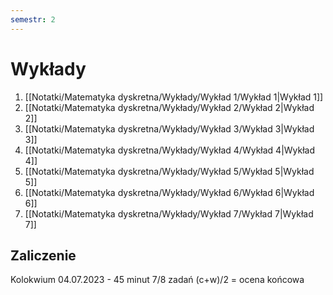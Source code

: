 ```yaml
---
semestr: 2
---
```


# Wykłady
1. [[Notatki/Matematyka dyskretna/Wykłady/Wykład 1/Wykład 1|Wykład 1]]
2. [[Notatki/Matematyka dyskretna/Wykłady/Wykład 2/Wykład 2|Wykład 2]]
3. [[Notatki/Matematyka dyskretna/Wykłady/Wykład 3/Wykład 3|Wykład 3]]
4. [[Notatki/Matematyka dyskretna/Wykłady/Wykład 4/Wykład 4|Wykład 4]]
5. [[Notatki/Matematyka dyskretna/Wykłady/Wykład 5/Wykład 5|Wykład 5]]
6. [[Notatki/Matematyka dyskretna/Wykłady/Wykład 6/Wykład 6|Wykład 6]]
7. [[Notatki/Matematyka dyskretna/Wykłady/Wykład 7/Wykład 7|Wykład 7]]

## Zaliczenie

Kolokwium 04.07.2023 - 45 minut 7/8 zadań
(c+w)/2 = ocena końcowa

